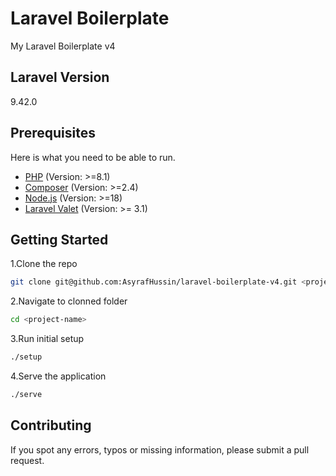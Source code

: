 # Laravel Boilerplate

My Laravel Boilerplate v4

## Laravel Version

9.42.0

## Prerequisites

Here is what you need to be able to run.

- [PHP](https://www.php.net/) (Version: >=8.1)
- [Composer](https://getcomposer.org/) (Version: >=2.4)
- [Node.js](https://nodejs.org/) (Version: >=18)
- [Laravel Valet](https://laravel.com/docs/9.x/valet) (Version: >= 3.1)

## Getting Started

1.Clone the repo

```bash
git clone git@github.com:AsyrafHussin/laravel-boilerplate-v4.git <project-name>
```

2.Navigate to clonned folder

```bash
cd <project-name>
```

3.Run initial setup

```bash
./setup
```

4.Serve the application

```bash
./serve
```

## Contributing

If you spot any errors, typos or missing information, please submit a pull request.
